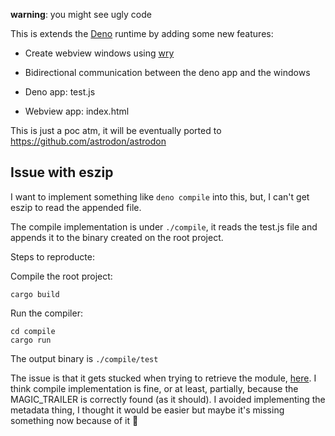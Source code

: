 **warning**: you might see ugly code

This is extends the [Deno](https://deno.land/) runtime by adding some new features:

- Create webview windows using [wry](https://github.com/tauri-apps/wry)
- Bidirectional communication between the deno app and the windows

- Deno app: test.js
- Webview app: index.html


This is just a poc atm, it will be eventually ported to https://github.com/astrodon/astrodon


## Issue with eszip

I want to implement something like `deno compile` into this, but, I can't get eszip to read the appended file.

The compile implementation is under `./compile`, it reads the test.js file and appends it to the binary created on the root project.

Steps to reproducte:

Compile the root project:
```
cargo build
```

Run the compiler:
```
cd compile
cargo run
```

The output binary is `./compile/test`

The issue is that it gets stucked when trying to retrieve the module, [here](https://github.com/marc2332/deno_tauri/blob/4e58e6f955631cb3ac336444d156af633b973d27/src/main.rs#L91).
I think compile implementation is fine, or at least, partially, because the MAGIC_TRAILER is correctly found (as it should).
I avoided implementing the metadata thing, I thought it would be easier but maybe it's missing something now because of it 🤔 

